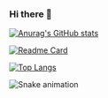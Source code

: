 ### Hi there 👋

[![Anurag's GitHub stats](https://github-readme-stats.vercel.app/api?username=antoniojunnior&show_icons=true)](https://github.com/anuraghazra/github-readme-stats)

[![Readme Card](https://github-readme-stats.vercel.app/api/pin/?username=antoniojunnior&repo=antoniojunnior)](https://github.com/anuraghazra/github-readme-stats&theme=radical&locale=pt-br)

[![Top Langs](https://github-readme-stats.vercel.app/api/top-langs/?username=antoniojunnior&layout=compact)](https://github.com/anuraghazra/github-readme-stats&theme=radical&locale=pt-br)

![Snake animation](https://github.com/antoniojunnior/antoniojunnior/blob/output/github-contribution-grid-snake.svg)
